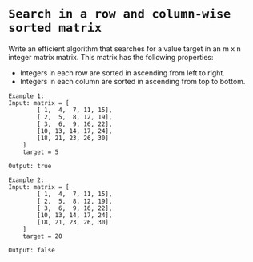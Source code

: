 # `Search in a row and column-wise sorted matrix`

Write an efficient algorithm that searches for a value target in an m x n integer matrix matrix. This matrix has the following properties:
- Integers in each row are sorted in ascending from left to right.
- Integers in each column are sorted in ascending from top to bottom.
```
Example 1:
Input: matrix = [
        [ 1,  4,  7, 11, 15],
        [ 2,  5,  8, 12, 19],
        [ 3,  6,  9, 16, 22],
        [10, 13, 14, 17, 24],
        [18, 21, 23, 26, 30]
    ]
    target = 5

Output: true
```

```
Example 2:
Input: matrix = [
        [ 1,  4,  7, 11, 15],
        [ 2,  5,  8, 12, 19],
        [ 3,  6,  9, 16, 22],
        [10, 13, 14, 17, 24],
        [18, 21, 23, 26, 30]
    ]
    target = 20

Output: false
```
